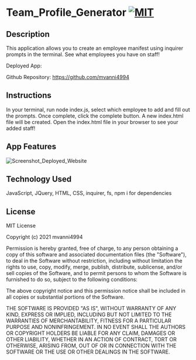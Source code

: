 # Team_Profile_Generator [![MIT](https://img.shields.io/badge/License-MIT-yellow.svg)](https://opensource.org/licenses/MIT)

## Description
This application allows you to create an employee manifest using inquirer prompts in the terminal. See what employees you have on staff!

Deployed App: 

Github Repository: https://github.com/mvanni4994

## Instructions
In your terminal, run node index.js, select which employee to add and fill out the prompts. Once complete, click the complete button. A new index.html file will be created. Open the index.html file in your browser to see your added staff!

## App Features

![Screenshot_Deployed_Website]()

## Technology Used
JavaScript, JQuery, HTML, CSS, inquirer, fs, npm i for dependencies

## License

MIT License

Copyright (c) 2021 mvanni4994

Permission is hereby granted, free of charge, to any person obtaining a copy of this software and associated documentation files (the "Software"), to deal in the Software without restriction, including without limitation the rights to use, copy, modify, merge, publish, distribute, sublicense, and/or sell copies of the Software, and to permit persons to whom the Software is furnished to do so, subject to the following conditions:

The above copyright notice and this permission notice shall be included in all copies or substantial portions of the Software.

THE SOFTWARE IS PROVIDED "AS IS", WITHOUT WARRANTY OF ANY KIND, EXPRESS OR IMPLIED, INCLUDING BUT NOT LIMITED TO THE WARRANTIES OF MERCHANTABILITY, FITNESS FOR A PARTICULAR PURPOSE AND NONINFRINGEMENT. IN NO EVENT SHALL THE AUTHORS OR COPYRIGHT HOLDERS BE LIABLE FOR ANY CLAIM, DAMAGES OR OTHER LIABILITY, WHETHER IN AN ACTION OF CONTRACT, TORT OR OTHERWISE, ARISING FROM, OUT OF OR IN CONNECTION WITH THE SOFTWARE OR THE USE OR OTHER DEALINGS IN THE SOFTWARE.
